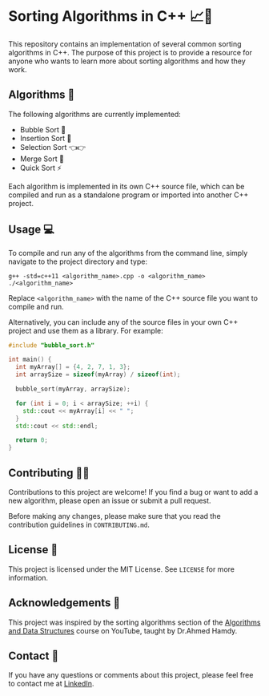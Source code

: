 # Sorting Algorithms in C++ 📈🔢

This repository contains an implementation of several common sorting algorithms in C++. The purpose of this project is to provide a resource for anyone who wants to learn more about sorting algorithms and how they work.

## Algorithms 🧮

The following algorithms are currently implemented:

- Bubble Sort 🧼
- Insertion Sort 📩
- Selection Sort 👈👉
- Merge Sort 🤝
- Quick Sort ⚡

Each algorithm is implemented in its own C++ source file, which can be compiled and run as a standalone program or imported into another C++ project.

## Usage 💻

To compile and run any of the algorithms from the command line, simply navigate to the project directory and type:

```
g++ -std=c++11 <algorithm_name>.cpp -o <algorithm_name>
./<algorithm_name>
```

Replace `<algorithm_name>` with the name of the C++ source file you want to compile and run.

Alternatively, you can include any of the source files in your own C++ project and use them as a library. For example:

```c++
#include "bubble_sort.h"

int main() {
  int myArray[] = {4, 2, 7, 1, 3};
  int arraySize = sizeof(myArray) / sizeof(int);

  bubble_sort(myArray, arraySize);

  for (int i = 0; i < arraySize; ++i) {
    std::cout << myArray[i] << " ";
  }
  std::cout << std::endl;

  return 0;
}
```

## Contributing 🤝🏼

Contributions to this project are welcome! If you find a bug or want to add a new algorithm, please open an issue or submit a pull request.

Before making any changes, please make sure that you read the contribution guidelines in `CONTRIBUTING.md`.

## License 📜

This project is licensed under the MIT License. See `LICENSE` for more information.

## Acknowledgements 🙏

This project was inspired by the sorting algorithms section of the [Algorithms and Data Structures](https://www.youtube.com/watch?v=D_bv_kf77Jk&list=PLtS9P-Hn2iKiGd13-XgY_lRRXG0UE40ui&index=9) course on YouTube, taught by Dr.Ahmed Hamdy.

## Contact 📧

If you have any questions or comments about this project, please feel free to contact me at [LinkedIn](https://www.linkedin.com/in/bishoy-wadea-27b016250/).
